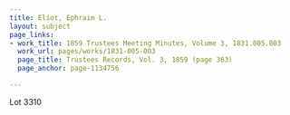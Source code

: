```yaml
---
title: Eliot, Ephraim L.
layout: subject
page_links:
- work_title: 1859 Trustees Meeting Minutes, Volume 3, 1831.005.003
  work_url: pages/works/1831-005-003
  page_title: Trustees Records, Vol. 3, 1859 (page 363)
  page_anchor: page-1134756

---
```

<p>Lot 3310</p>